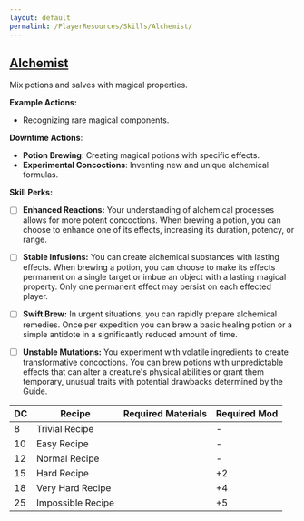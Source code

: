 ```yaml
---
layout: default
permalink: /PlayerResources/Skills/Alchemist/
---
```

## [Alchemist](#Alchemist)
Mix potions and salves with magical properties.

**Example Actions:**

- Recognizing rare magical components.
  
**Downtime Actions**:

- **Potion Brewing**: Creating magical potions with specific effects.
- **Experimental Concoctions**: Inventing new and unique alchemical formulas.

**Skill Perks:**

- [ ] **Enhanced Reactions:** Your understanding of alchemical processes allows for more potent concoctions. When brewing a potion, you can choose to enhance one of its effects, increasing its duration, potency, or range.
  
- [ ] **Stable Infusions:** You can create alchemical substances with lasting effects. When brewing a potion, you can choose to make its effects permanent on a single target or imbue an object with a lasting magical property. Only one permanent effect may persist on each effected player.
  
- [ ] **Swift Brew:** In urgent situations, you can rapidly prepare alchemical remedies. Once per expedition you can brew a basic healing potion or a simple antidote in a significantly reduced amount of time.
  
- [ ] **Unstable Mutations:** You experiment with volatile ingredients to create transformative concoctions. You can brew potions with unpredictable effects that can alter a creature's physical abilities or grant them temporary, unusual traits with potential drawbacks determined by the Guide.

| **DC** | **Recipe**        | **Required Materials** | **Required Mod** |
| ------ | ----------------- | ---------------------- | ---------------- |
| 8      | Trivial Recipe    |                        | -                |
| 10     | Easy Recipe       |                        | -                |
| 12     | Normal Recipe     |                        | -                |
| 15     | Hard Recipe       |                        | +2               |
| 18     | Very Hard Recipe  |                        | +4               |
| 25     | Impossible Recipe |                        | +5               |